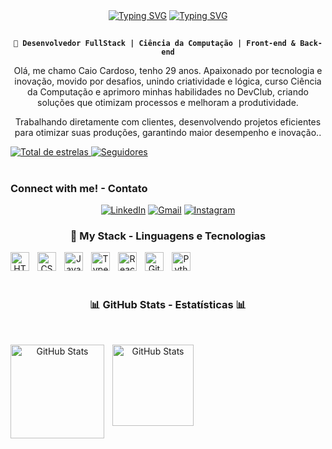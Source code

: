 
<div align="center">
  <a href="https://git.io/typing-svg"><img src="https://readme-typing-svg.demolab.com?font=Fira+Code&weight=600&size=25&pause=1000&color=7cd3ac&background=FF56FF00&center=true&width=435&lines=Welcome+to+my+profile!+ "alt="Typing SVG" /></a>
  <a href="https://git.io/typing-svg"><img src="https://readme-typing-svg.demolab.com?font=Fira+Code&weight=600&size=25&pause=1000&color=7cd3ac&background=FF56FF00&center=true&width=435&lines=Seja+Bem+Vindo(a)!+ "alt="Typing SVG" /></a>
<div align="center">





##

**`🚀 Desenvolvedor FullStack | Ciência da Computação | Front-end & Back-end`**

Olá, me chamo Caio Cardoso, tenho 29 anos.
Apaixonado por tecnologia e inovação, movido por desafios, unindo criatividade e lógica, curso Ciência da Computação e aprimoro minhas habilidades no DevClub, criando soluções que otimizam processos e melhoram a produtividade.

Trabalhando diretamente com clientes, desenvolvendo projetos eficientes para otimizar suas produções, garantindo maior desempenho e inovação..


<p align="left">
    <a href="https://github.com/caiocard95?tab=repositories&sort=stargazers">
        <img 
            alt="Total de estrelas" 
            title="Total de estrelas GitHub" 
            src="https://custom-icon-badges.demolab.com/github/stars/caiocard95?color=55960c&style=for-the-badge&labelColor=488207&logo=star&label=estrelas"
        />
    </a>
    <a href="https://github.com/caiocard95?tab=followers">
        <img 
            alt="Seguidores" 
            title="Me siga no GitHub" 
            src="https://custom-icon-badges.demolab.com/github/followers/caiocard95?color=236ad3&labelColor=1155ba&style=for-the-badge&logo=github&label=Seguidores&logoColor=white"
        />
    </a>
</p>


  
#

<h3 align="left">Connect with me! - Contato </h3>

[![LinkedIn](https://img.shields.io/badge/LinkedIn-0077B5?style=for-the-badge&logo=linkedin&logoColor=white)](https://www.linkedin.com/in/caio-cardoso-pinto-3b3623233/)  [![Gmail](https://img.shields.io/badge/-Gmail-%23333?style=for-the-badge&logo=gmail&logoColor=white)](mailto:caiocardosopinto@gmail.com)  [![Instagram](https://img.shields.io/badge/-Instagram-%23E4405F?style=for-the-badge&logo=instagram&logoColor=white)](https://www.instagram.com/_cai0o/)


### 🤖 My Stack - Linguagens e Tecnologias 

<img 
    align="left" 
    alt="HTML"
    title="HTML" 
    width="30px" 
    style="padding-right: 10px;" 
    src="https://cdn.jsdelivr.net/gh/devicons/devicon@latest/icons/html5/html5-original.svg" 
/>

<img 
    align="left" 
    alt="CSS" 
    title="CSS"
    width="30px" 
    style="padding-right: 10px;" 
    src="https://cdn.jsdelivr.net/gh/devicons/devicon@latest/icons/css3/css3-original.svg" 
/>

<img 
    align="left" 
    alt="JavaScript" 
    title="JavaScript"
    width="30px" 
    style="padding-right: 10px;" 
    src="https://cdn.jsdelivr.net/gh/devicons/devicon@latest/icons/javascript/javascript-original.svg" 
/>

<img 
    align="left" 
    alt="TypeScript"
    title="TypeScript" 
    width="30px" 
    style="padding-right: 10px;" 
    src="https://cdn.jsdelivr.net/gh/devicons/devicon@latest/icons/typescript/typescript-original.svg" 
/>

<img 
    align="left" 
    alt="React"
    title="React" 
    width="30px" 
    style="padding-right: 10px;" 
    src="https://cdn.jsdelivr.net/gh/devicons/devicon@latest/icons/react/react-original.svg" 
/>

<img 
    align="left" 
    alt="Git" 
    title="Git"
    width="30px" 
    style="padding-right: 10px;" 
    src="https://cdn.jsdelivr.net/gh/devicons/devicon@latest/icons/git/git-original.svg" 
/>

<img 
    align="left" 
    alt="Python" 
    title="Python"
    width="30px" 
    style="padding-right: 10px;" 
    src="https://cdn.jsdelivr.net/gh/devicons/devicon@latest/icons/python/python-original.svg" 
/>
<br>
<br>

#

<div style="text-align: center;" align="center">
  <h3>📊 GitHub Stats - Estatísticas 📊</h3>
  <br>

  <p>
  <img 
    align="left" 
    alt="GitHub Stats" 
    height="150" 
    style="padding-right: 10px;" 
    src="https://github-readme-stats.vercel.app/api?username=caiocard95&show_icons=true&theme=tokyonight&include_all_commits=true&locale=pt-br" 
  />

<img 
      align="left" 
      alt="GitHub Stats" 
      height="130" 
      src="https://github-readme-stats.vercel.app/api/top-langs/?username=caiocard95&theme=tokyonight&layout=compact&custom_title=Tecnologias&langs_count=9" 
  />

</p>
  
</div>



